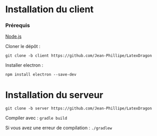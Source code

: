 # Installation du client

### Prérequis
[Node.js](https://nodejs.org/en/)

Cloner le dépôt :

`git clone -b client https://github.com/Jean-Phillipe/LatexDragon`

Installer electron :

`npm install electron --save-dev`

# Installation du serveur

`git clone -b server https://github.com/Jean-Phillipe/LatexDragon`

Compiler avec :
`gradle build`

Si vous avez une erreur de compilation :
`./gradlew`

